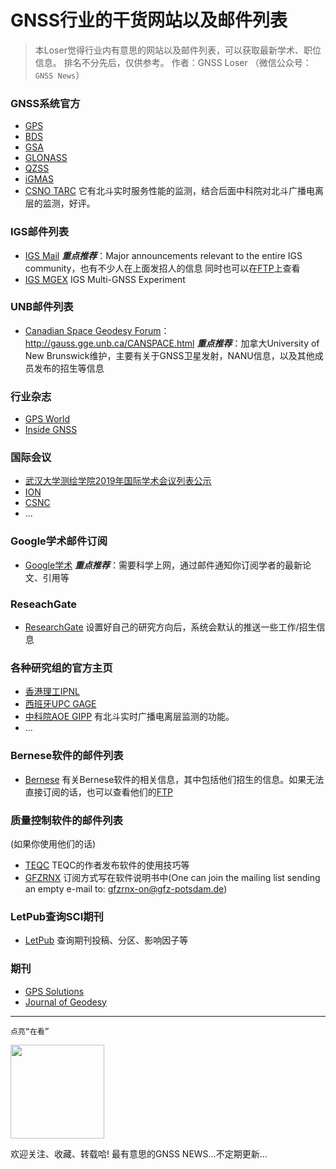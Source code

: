 
# GNSS行业的干货网站以及邮件列表

>本Loser觉得行业内有意思的网站以及邮件列表，可以获取最新学术、职位信息。
排名不分先后，仅供参考。
>作者：GNSS Loser （微信公众号：`GNSS News`）

### GNSS系统官方
- [GPS](https://www.gps.gov/)
- [BDS](http://beidou.gov.cn/)
- [GSA](https://galileognss.eu/)
- [GLONASS](http://www.glonass-svoevp.ru/index.php?option=com_content&view=article&id=146&Itemid=305&lang=en)
- [QZSS](https://qzss.go.jp/en/)
- [iGMAS](http://www.igmas.org/)
- [CSNO TARC](http://www.csno-tarc.cn/)
它有北斗实时服务性能的监测，结合后面中科院对北斗广播电离层的监测，好评。

### IGS邮件列表
- [IGS Mail](https://lists.igs.org/mailman/listinfo/igsmail)
***重点推荐***：Major announcements relevant to the entire IGS community，也有不少人在上面发招人的信息
同时也可以在[FTP](https://lists.igs.org/pipermail/igsmail/)上查看
- [IGS MGEX](https://lists.igs.org/mailman/listinfo/igs-mgex)
IGS Multi-GNSS Experiment

### UNB邮件列表
- [Canadian Space Geodesy Forum](http://gauss.gge.unb.ca/CANSPACE.html)：http://gauss.gge.unb.ca/CANSPACE.html
***重点推荐***：加拿大University of New Brunswick维护，主要有关于GNSS卫星发射，NANU信息，以及其他成员发布的招生等信息

### 行业杂志
- [GPS World](https://www.gpsworld.com/)
- [Inside GNSS](https://insidegnss.com/)

### 国际会议
- [武汉大学测绘学院2019年国际学术会议列表公示](http://main.sgg.whu.edu.cn/jiaoxue/yanjiusheng/2019/0221/4062.html)
- [ION](https://www.ion.org/)
- [CSNC](https://beidou.org/)
- ...

### Google学术邮件订阅
- [Google学术](https://scholar.google.com/)
***重点推荐***：需要科学上网，通过邮件通知你订阅学者的最新论文、引用等

### ReseachGate
- [ResearchGate](https://www.researchgate.net)
设置好自己的研究方向后，系统会默认的推送一些工作/招生信息

### 各种研究组的官方主页
- [香港理工IPNL](https://www.polyu-ipn-lab.com/)
- [西班牙UPC GAGE](https://gage.upc.edu/)
- [中科院AOE GIPP](http://www.gipp.org.cn/prolist/10/)
有北斗实时广播电离层监测的功能。
- ...

### Bernese软件的邮件列表
- [Bernese](http://www.bernese.unibe.ch/support/)
有关Bernese软件的相关信息，其中包括他们招生的信息。如果无法直接订阅的话，也可以查看他们的[FTP](http://www.bernese.unibe.ch/bswmail.php)

### 质量控制软件的邮件列表
(如果你使用他们的话)
- [TEQC](https://www.unavco.org/software/data-processing/teqc/teqc.html)
TEQC的作者发布软件的使用技巧等
- [GFZRNX](http://semisys.gfz-potsdam.de/semisys/scripts/download/index.php)
订阅方式写在软件说明书中(One can join the mailing list sending an empty e-mail to: gfzrnx-on@gfz-potsdam.de)

### LetPub查询SCI期刊
- [LetPub](https://www.letpub.com.cn/index.php?page=journalapp&view=search)
查询期刊投稿、分区、影响因子等

### 期刊
- [GPS Solutions](https://www.springer.com/journal/10291)
- [Journal of Geodesy](https://www.springer.com/journal/190)

---
`点亮“在看”`

<img width = '150' height ='150' src="https://i.imgur.com/oMvpN6k.png"/>

欢迎关注、收藏、转载哈!
最有意思的GNSS NEWS…不定期更新…
